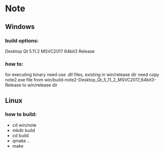 # Note

## Windows

### build options:
 Desktop Qt 5.11.2 MSVC2017 64bit3 Release

### how to:
for executing binary need use .dll files, existing in win/release dir
need copy note2.exe file from win/build-note2-Desktop_Qt_5_11_2_MSVC2017_64bit3-Release to win/release dir

## Linux

### how to build:
- cd win/note
- mkdir build
- cd build
- qmake ..
- make
